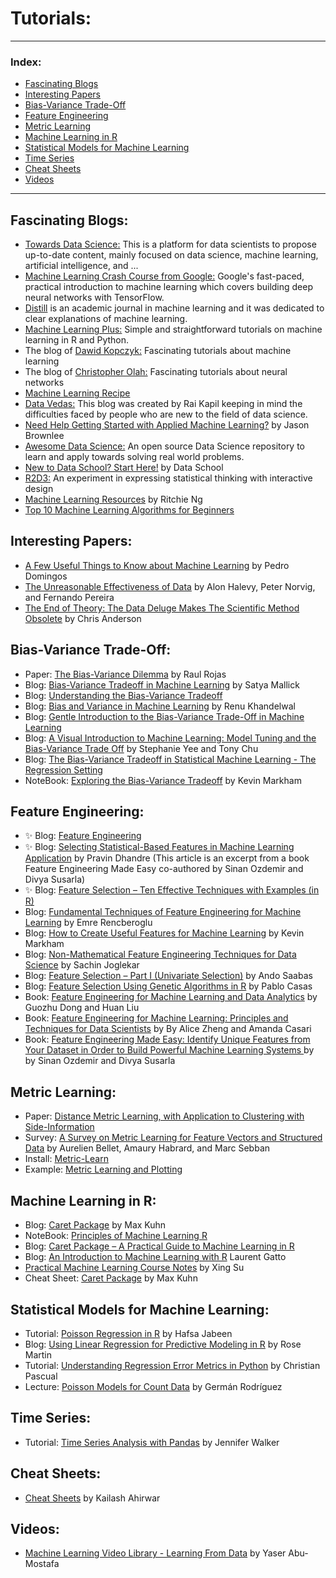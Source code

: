 # Tutorials:

---

### **Index:**
- [Fascinating Blogs](#Fascinating-Blogs)
- [Interesting Papers](#Interesting-Papers)
- [Bias-Variance Trade-Off](#Bias-Variance-Trade-Off)
- [Feature Engineering](#Feature-Engineering)
- [Metric Learning](#Metric-Learning)
- [Machine Learning in R](#MLR)
- [Statistical Models for Machine Learning](#Statistical-models)
- [Time Series](#Time-Series)
- [Cheat Sheets](#Cheat-Sheets)
- [Videos](#Videos)

---

## <a name="Fascinating-Blogs"></a>Fascinating Blogs: 
* [Towards Data Science:](https://towardsdatascience.com/) This is a platform for data scientists to propose up-to-date content, mainly focused on data science, machine learning, artificial intelligence, and ...  <br>
* [Machine Learning Crash Course from Google:](https://developers.google.com/machine-learning/crash-course/) Google's fast-paced, practical introduction to machine learning which covers building deep neural networks with TensorFlow.
* [Distill](https://distill.pub/about/) is an academic journal in machine learning and it was dedicated to clear explanations of machine learning. 
* [Machine Learning Plus:](https://www.machinelearningplus.com) Simple and straightforward tutorials on machine learning in
R and Python.
* The blog of [Dawid Kopczyk:](http://dkopczyk.quantee.co.uk/category/machine_learning/) Fascinating tutorials about machine learning 
* The blog of [Christopher Olah:](http://colah.github.io) Fascinating tutorials about neural networks
* [Machine Learning Recipe](https://setscholars.net/category/machine-learning-recipe/)
* [Data Vedas:](https://www.datavedas.com) This blog was created by Rai Kapil keeping in mind the difficulties faced by people who are new to the field of data science. 
* [Need Help Getting Started with Applied Machine Learning?](https://machinelearningmastery.com/start-here/) by Jason Brownlee <br>
* [Awesome Data Science:](https://github.com/bulutyazilim/awesome-datascience) An open source Data Science repository to learn and apply towards solving real world problems. <br>
* [New to Data School? Start Here!](https://www.dataschool.io/start/) by Data School
* [R2D3:](http://www.r2d3.us) An experiment in expressing statistical thinking with interactive design
* [Machine Learning Resources](https://www.ritchieng.com/machine-learning-resources/) by Ritchie Ng  
* [Top 10 Machine Learning Algorithms for Beginners](https://www.dataquest.io/blog/top-10-machine-learning-algorithms-for-beginners/)

## <a name="Interesting-Papers"></a>Interesting Papers: 
* [A Few Useful Things to Know about Machine Learning](https://homes.cs.washington.edu/~pedrod/papers/cacm12.pdf) by Pedro Domingos <br>
* [The Unreasonable Effectiveness of Data](https://static.googleusercontent.com/media/research.google.com/en/ir/pubs/archive/35179.pdf) by Alon Halevy, Peter Norvig, and Fernando Pereira <br>
* [The End of Theory: The Data Deluge Makes The Scientific Method Obsolete](https://www.wired.com/2008/06/pb-theory/) by Chris Anderson <br>

## <a name="Bias-Variance-Trade-Off"></a>Bias-Variance Trade-Off: 
* Paper: [The Bias-Variance Dilemma](https://www.inf.fu-berlin.de/inst/ag-ki/rojas_home/documents/tutorials/bias.pdf) by Raul Rojas <br>
* Blog: [Bias-Variance Tradeoff in Machine Learning](https://www.learnopencv.com/bias-variance-tradeoff-in-machine-learning/) by Satya Mallick <br>
* Blog: [Understanding the Bias-Variance Tradeoff](https://towardsdatascience.com/understanding-the-bias-variance-tradeoff-165e6942b229)
* Blog: [Bias and Variance in Machine Learning](https://medium.com/datadriveninvestor/bias-and-variance-in-machine-learning-51fdd38d1f86) by Renu Khandelwal
* Blog: [Gentle Introduction to the Bias-Variance Trade-Off in Machine Learning](https://machinelearningmastery.com/gentle-introduction-to-the-bias-variance-trade-off-in-machine-learning/)
* Blog: [A Visual Introduction to Machine Learning: Model Tuning and the Bias-Variance Trade Off](http://www.r2d3.us/visual-intro-to-machine-learning-part-2/) by Stephanie Yee and Tony Chu
* Blog: [The Bias-Variance Tradeoff in Statistical Machine Learning - The Regression Setting](https://www.quantstart.com/articles/The-Bias-Variance-Tradeoff-in-Statistical-Machine-Learning-The-Regression-Setting) 
* NoteBook: [Exploring the Bias-Variance Tradeoff](https://github.com/justmarkham/DAT8/blob/master/notebooks/08_bias_variance.ipynb) by Kevin Markham

## <a name="Feature-Engineering"></a>Feature Engineering: 
* :sparkles: Blog: [Feature Engineering](https://www.datavedas.com/feature-engineering/) 
* :sparkles: Blog: [Selecting Statistical-Based Features in Machine Learning Application](https://hub.packtpub.com/selecting-statistical-based-features-in-machine-learning-application/) by Pravin Dhandre (This article is an excerpt from a book Feature Engineering Made Easy co-authored by Sinan Ozdemir and Divya Susarla)
* :sparkles: Blog: [Feature Selection – Ten Effective Techniques with Examples (in R)](https://www.machinelearningplus.com/machine-learning/feature-selection/) 
* Blog: [Fundamental Techniques of Feature Engineering for Machine Learning](https://towardsdatascience.com/feature-engineering-for-machine-learning-3a5e293a5114) by Emre Rencberoglu
* Blog: [How to Create Useful Features for Machine Learning](https://www.dataschool.io/introduction-to-feature-engineering/) by Kevin Markham
* Blog: [Non-Mathematical Feature Engineering Techniques for Data Science](https://codesachin.wordpress.com/2016/06/25/non-mathematical-feature-engineering-techniques-for-data-science/) by Sachin Joglekar
* Blog: [Feature Selection – Part I (Univariate Selection)](https://blog.datadive.net/selecting-good-features-part-i-univariate-selection/) by Ando Saabas
* Blog: [Feature Selection Using Genetic Algorithms in R](https://towardsdatascience.com/feature-selection-using-genetic-algorithms-in-r-3d9252f1aa66) by Pablo Casas 
* Book: [Feature Engineering for Machine Learning and Data Analytics](https://www.crcpress.com/Feature-Engineering-for-Machine-Learning-and-Data-Analytics/Dong-Liu/p/book/9781138744387) by Guozhu Dong and Huan Liu 
* Book: [Feature Engineering for Machine Learning: Principles and Techniques for Data Scientists](http://shop.oreilly.com/product/0636920049081.do) by By Alice Zheng and Amanda Casari
* Book: [Feature Engineering Made Easy: Identify Unique Features from Your Dataset in Order to Build Powerful Machine Learning Systems ](https://www.amazon.com/Feature-Engineering-Made-Easy-Identify/dp/1787287602/ref=as_li_ss_tl?_encoding=UTF8&qid=&sr=&linkCode=sl1&tag=dataschool-20&linkId=a8a7e27a1313cd8e4f4ee3c31da79f01&language=en_US) by by Sinan Ozdemir and Divya Susarla

## <a name="Metric-Learning"></a>Metric Learning: 
* Paper: [Distance Metric Learning, with Application to Clustering with Side-Information](https://ai.stanford.edu/~ang/papers/nips02-metric.pdf)
* Survey: [A Survey on Metric Learning for Feature Vectors and Structured Data](https://arxiv.org/pdf/1306.6709.pdf) by Aurelien Bellet, Amaury Habrard, and Marc Sebban
* Install: [Metric-Learn](https://github.com/metric-learn/metric-learn) 
* Example: [Metric Learning and Plotting](https://github.com/metric-learn/metric-learn/blob/master/examples/metric_plotting.ipynb)

## <a name="MLR"></a>Machine Learning in R: 
* Blog: [Caret Package](https://topepo.github.io/caret/index.html) by Max Kuhn
* NoteBook: [Principles of Machine Learning R](https://github.com/MicrosoftLearning/Principles-of-Machine-Learning-R)
* Blog: [Caret Package – A Practical Guide to Machine Learning in R](https://www.machinelearningplus.com/machine-learning/caret-package/)
* Blog: [An Introduction to Machine Learning with R](https://lgatto.github.io/IntroMachineLearningWithR/index.html) Laurent Gatto 
* [Practical Machine Learning Course Notes](https://sux13.github.io/DataScienceSpCourseNotes/8_PREDMACHLEARN/Practical_Machine_Learning_Course_Notes.html) by Xing Su
* Cheat Sheet: [Caret Package](https://ugoproto.github.io/ugo_r_doc/caret.pdf) by Max Kuhn


## <a name="Statistical-models"></a>Statistical Models for Machine Learning: 
* Tutorial: [Poisson Regression in R](https://www.dataquest.io/blog/tutorial-poisson-regression-in-r/) by Hafsa Jabeen
* Blog: [Using Linear Regression for Predictive Modeling in R](https://www.dataquest.io/blog/statistical-learning-for-predictive-modeling-r/) by Rose Martin 
* Tutorial: [Understanding Regression Error Metrics in Python](https://www.dataquest.io/blog/understanding-regression-error-metrics/) by Christian Pascual
* Lecture: [Poisson Models for Count Data](https://data.princeton.edu/wws509/notes/c4.pdf) by Germán Rodríguez 

## <a name="Time-Series"></a>Time Series: 
* Tutorial: [Time Series Analysis with Pandas](https://www.dataquest.io/blog/tutorial-time-series-analysis-with-pandas/) by Jennifer Walker 

## <a name="Cheat-Sheets"></a>Cheat Sheets: 
* [Cheat Sheets](https://github.com/kailashahirwar/cheatsheets-ai) by Kailash Ahirwar <br>

## <a name="Videos"></a>Videos: 
* [Machine Learning Video Library - Learning From Data](https://work.caltech.edu/library/index.html) by Yaser Abu-Mostafa
